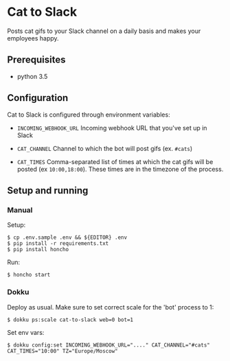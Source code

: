 Cat to Slack
============

Posts cat gifs to your Slack channel on a daily basis and makes your employees happy.


Prerequisites
-------------

- python 3.5


Configuration
-------------

Cat to Slack is configured through environment variables:

- `INCOMING_WEBHOOK_URL`
  Incoming webhook URL that you've set up in Slack

- `CAT_CHANNEL`
  Channel to which the bot will post gifs (ex. `#cats`)

- `CAT_TIMES`
  Comma-separated list of times at which the cat gifs will be posted (ex `10:00,18:00`). These times are in the timezone of the process.


Setup and running
-----------------

### Manual

Setup:

	$ cp .env.sample .env && ${EDITOR} .env
	$ pip install -r requirements.txt
	$ pip install honcho

Run:

	$ honcho start


### Dokku

Deploy as usual. Make sure to set correct scale for the 'bot' process to 1:

	$ dokku ps:scale cat-to-slack web=0 bot=1

Set env vars:

	$ dokku config:set INCOMING_WEBHOOK_URL="...." CAT_CHANNEL="#cats" CAT_TIMES="10:00" TZ="Europe/Moscow"
